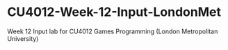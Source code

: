 # CU4012-Week-12-Input-LondonMet
Week 12 Input lab for CU4012 Games Programming (London Metropolitan University) 
